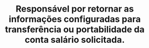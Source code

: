---
title: >-
  Responsável por retornar as informações configuradas para transferência ou
  portabilidade da conta salário solicitada.
api:
  file: readme-hml-corebank.json
  operationId: get_v1-portability-contas-conta-salario-agency-account-dados-portabilidade
hidden: false
---